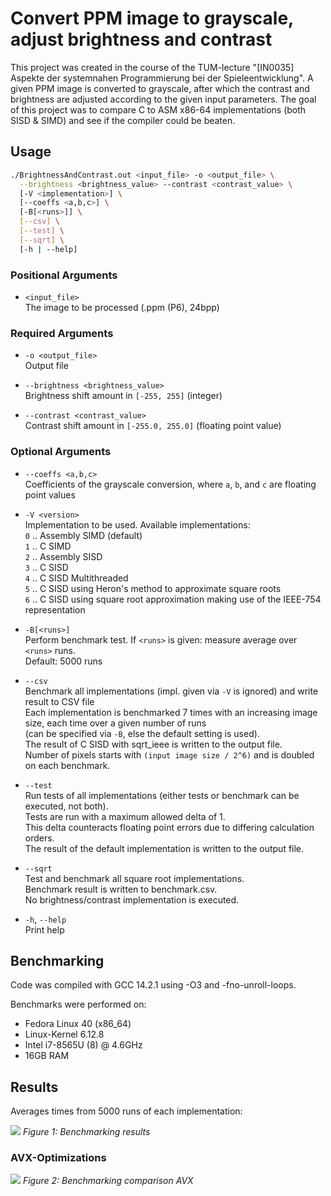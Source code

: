 # Convert PPM image to grayscale, adjust brightness and contrast

This project was created in the course of the TUM-lecture "[IN0035] Aspekte der systemnahen Programmierung bei der Spieleentwicklung". A given PPM image is converted to grayscale, after which the contrast and brightness are adjusted according to the given input parameters. The goal of this project was to compare C to ASM x86-64 implementations (both SISD & SIMD) and see if the compiler could be beaten.

## Usage

```bash
./BrightnessAndContrast.out <input_file> -o <output_file> \
  --brightness <brightness_value> --contrast <contrast_value> \
  [-V <implementation>] \
  [--coeffs <a,b,c>] \
  [-B[<runs>]] \
  [--csv] \
  [--test] \
  [--sqrt] \
  [-h | --help]
```

### Positional Arguments
- `<input_file>`  
  The image to be processed (.ppm (P6), 24bpp)

### Required Arguments
- `-o <output_file>`  
  Output file

- `--brightness <brightness_value>`  
  Brightness shift amount in `[-255, 255]` (integer)

- `--contrast <contrast_value>`  
  Contrast shift amount in `[-255.0, 255.0]` (floating point value)

### Optional Arguments
- `--coeffs <a,b,c>`  
  Coefficients of the grayscale conversion, where `a`, `b`, and `c` are floating point values

- `-V <version>`  
  Implementation to be used. Available implementations:  
  `0` .. Assembly SIMD (default)  
  `1` .. C SIMD  
  `2` .. Assembly SISD  
  `3` .. C SISD  
  `4` .. C SISD Multithreaded  
  `5` .. C SISD using Heron's method to approximate square roots  
  `6` .. C SISD using square root approximation making use of the IEEE-754 representation

- `-B[<runs>]`  
  Perform benchmark test. If `<runs>` is given: measure average over `<runs>` runs.  
  Default: 5000 runs

- `--csv`  
  Benchmark all implementations (impl. given via `-V` is ignored) and write result to CSV file  
  Each implementation is benchmarked 7 times with an increasing image size, each time over a given number of runs  
  (can be specified via `-B`, else the default setting is used).  
  The result of C SISD with sqrt_ieee is written to the output file.  
  Number of pixels starts with `(input image size / 2^6)` and is doubled on each benchmark.

- `--test`  
  Run tests of all implementations (either tests or benchmark can be executed, not both).  
  Tests are run with a maximum allowed delta of 1.  
  This delta counteracts floating point errors due to differing calculation orders.  
  The result of the default implementation is written to the output file.

- `--sqrt`  
  Test and benchmark all square root implementations.  
  Benchmark result is written to benchmark.csv.  
  No brightness/contrast implementation is executed.

- `-h`, `--help`  
  Print help

## Benchmarking

Code was compiled with GCC 14.2.1 using -O3 and -fno-unroll-loops. 

Benchmarks were performed on:
- Fedora Linux 40 (x86\_64)
- Linux-Kernel 6.12.8
- Intel i7-8565U (8) @ 4.6GHz
- 16GB RAM

## Results

Averages times from 5000 runs of each implementation:

![](https://lh7-rt.googleusercontent.com/docsz/AD_4nXdVn462IDPGHJ5ZK23zy8VpcSJT4L5KLR9jvhpI18tT_NskUEElFWx0CgKZoJHnT2MGKQgrfLpujDKYCLdwEV4mBkgVcNEa-RdTZm6aLkV21Dlp0RSNPRQohEJ2dDgQEKudICsz?key=dFBzcnl_LVT2ELuXMID2ipUs)
*Figure 1: Benchmarking results*

### AVX-Optimizations

![](https://lh7-rt.googleusercontent.com/docsz/AD_4nXdC4O5avlGN541hZ8dJjy13SodL093ndPh3OF0CwfGT9kYfqon9pQcVphX3v3-tA2pKqs7qrEwEnogyVIprS7nuJcn_9cxnWJ5AjT4YIfz7l4cHtlmEw99r1TN2Qvv2kjTIpmE4?key=dFBzcnl_LVT2ELuXMID2ipUs)
*Figure 2: Benchmarking comparison AVX*
